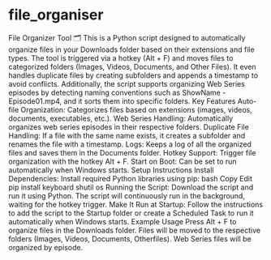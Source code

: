 # file_organiser
File Organizer Tool 🗂️ This is a Python script designed to automatically organize files in your Downloads folder based on their extensions and file types. The tool is triggered via a hotkey (Alt + F) and moves files to categorized folders (Images, Videos, Documents, and Other Files). It even handles duplicate files by creating subfolders and appends a timestamp to avoid conflicts.  Additionally, the script supports organizing Web Series episodes by detecting naming conventions such as ShowName - Episode01.mp4, and it sorts them into specific folders.  Key Features Auto-file Organization: Categorizes files based on extensions (images, videos, documents, executables, etc.).  Web Series Handling: Automatically organizes web series episodes in their respective folders.  Duplicate File Handling: If a file with the same name exists, it creates a subfolder and renames the file with a timestamp.  Logs: Keeps a log of all the organized files and saves them in the Documents folder.  Hotkey Support: Trigger file organization with the hotkey Alt + F.  Start on Boot: Can be set to run automatically when Windows starts.  Setup Instructions Install Dependencies:  Install required Python libraries using pip:  bash Copy Edit pip install keyboard shutil os Running the Script:  Download the script and run it using Python.  The script will continuously run in the background, waiting for the hotkey trigger.  Make It Run at Startup:  Follow the instructions to add the script to the Startup folder or create a Scheduled Task to run it automatically when Windows starts.  Example Usage Press Alt + F to organize files in the Downloads folder.  Files will be moved to the respective folders (Images, Videos, Documents, Otherfiles).  Web Series files will be organized by episode.
